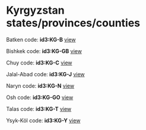 # Kyrgyzstan states/provinces/counties
Batken     code: **id3:KG-B**     [view](../export/geojson/medium/id3/kg/b.geojson)     


Bishkek     code: **id3:KG-GB**     [view](../export/geojson/medium/id3/kg/gb.geojson)     


Chuy     code: **id3:KG-C**     [view](../export/geojson/medium/id3/kg/c.geojson)     


Jalal-Abad     code: **id3:KG-J**     [view](../export/geojson/medium/id3/kg/j.geojson)     


Naryn     code: **id3:KG-N**     [view](../export/geojson/medium/id3/kg/n.geojson)     


Osh     code: **id3:KG-GO**     [view](../export/geojson/medium/id3/kg/go.geojson)     


Talas     code: **id3:KG-T**     [view](../export/geojson/medium/id3/kg/t.geojson)     


Ysyk-Köl     code: **id3:KG-Y**     [view](../export/geojson/medium/id3/kg/y.geojson)     

